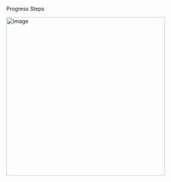 Progress Steps

<img width="419" alt="image" src="https://github.com/nursematurhan/progressSteps/assets/94144190/6e5b506e-f51d-46ed-bf66-0c8e437772d3">
